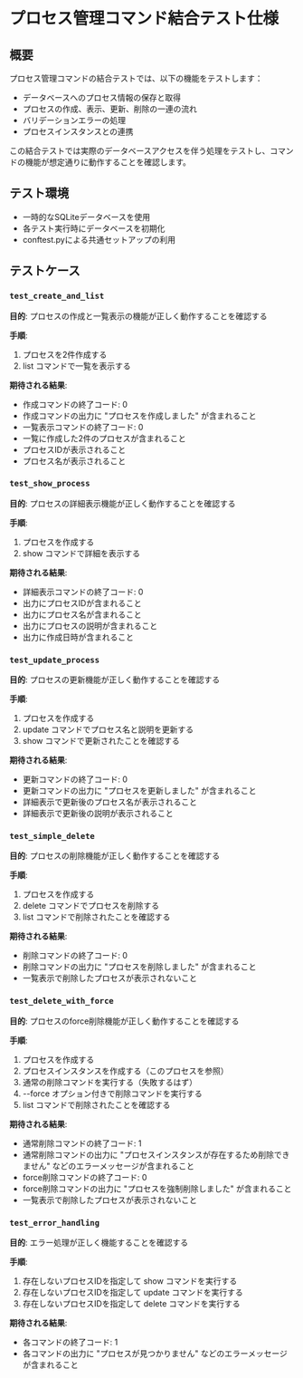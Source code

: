 # プロセス管理コマンド結合テスト仕様

## 概要

プロセス管理コマンドの結合テストでは、以下の機能をテストします：

- データベースへのプロセス情報の保存と取得
- プロセスの作成、表示、更新、削除の一連の流れ
- バリデーションエラーの処理
- プロセスインスタンスとの連携

この結合テストでは実際のデータベースアクセスを伴う処理をテストし、コマンドの機能が想定通りに動作することを確認します。

## テスト環境

- 一時的なSQLiteデータベースを使用
- 各テスト実行時にデータベースを初期化
- conftest.pyによる共通セットアップの利用

## テストケース

### `test_create_and_list`

**目的**: プロセスの作成と一覧表示の機能が正しく動作することを確認する

**手順**:
1. プロセスを2件作成する
2. list コマンドで一覧を表示する

**期待される結果**:
- 作成コマンドの終了コード: 0
- 作成コマンドの出力に "プロセスを作成しました" が含まれること
- 一覧表示コマンドの終了コード: 0
- 一覧に作成した2件のプロセスが含まれること
- プロセスIDが表示されること
- プロセス名が表示されること

### `test_show_process`

**目的**: プロセスの詳細表示機能が正しく動作することを確認する

**手順**:
1. プロセスを作成する
2. show コマンドで詳細を表示する

**期待される結果**:
- 詳細表示コマンドの終了コード: 0
- 出力にプロセスIDが含まれること
- 出力にプロセス名が含まれること
- 出力にプロセスの説明が含まれること
- 出力に作成日時が含まれること

### `test_update_process`

**目的**: プロセスの更新機能が正しく動作することを確認する

**手順**:
1. プロセスを作成する
2. update コマンドでプロセス名と説明を更新する
3. show コマンドで更新されたことを確認する

**期待される結果**:
- 更新コマンドの終了コード: 0
- 更新コマンドの出力に "プロセスを更新しました" が含まれること
- 詳細表示で更新後のプロセス名が表示されること
- 詳細表示で更新後の説明が表示されること

### `test_simple_delete`

**目的**: プロセスの削除機能が正しく動作することを確認する

**手順**:
1. プロセスを作成する
2. delete コマンドでプロセスを削除する
3. list コマンドで削除されたことを確認する

**期待される結果**:
- 削除コマンドの終了コード: 0
- 削除コマンドの出力に "プロセスを削除しました" が含まれること
- 一覧表示で削除したプロセスが表示されないこと

### `test_delete_with_force`

**目的**: プロセスのforce削除機能が正しく動作することを確認する

**手順**:
1. プロセスを作成する
2. プロセスインスタンスを作成する（このプロセスを参照）
3. 通常の削除コマンドを実行する（失敗するはず）
4. --force オプション付きで削除コマンドを実行する
5. list コマンドで削除されたことを確認する

**期待される結果**:
- 通常削除コマンドの終了コード: 1
- 通常削除コマンドの出力に "プロセスインスタンスが存在するため削除できません" などのエラーメッセージが含まれること
- force削除コマンドの終了コード: 0
- force削除コマンドの出力に "プロセスを強制削除しました" が含まれること
- 一覧表示で削除したプロセスが表示されないこと

### `test_error_handling`

**目的**: エラー処理が正しく機能することを確認する

**手順**:
1. 存在しないプロセスIDを指定して show コマンドを実行する
2. 存在しないプロセスIDを指定して update コマンドを実行する
3. 存在しないプロセスIDを指定して delete コマンドを実行する

**期待される結果**:
- 各コマンドの終了コード: 1
- 各コマンドの出力に "プロセスが見つかりません" などのエラーメッセージが含まれること 